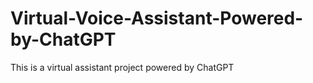 # Virtual-Voice-Assistant-Powered-by-ChatGPT
This is a virtual assistant project powered by ChatGPT
